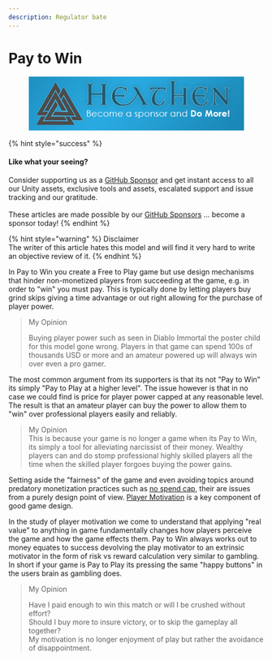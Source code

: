 ```yaml
---
description: Regulator bate
---
```


# Pay to Win

<figure><img src="../../../../.gitbook/assets/512x128 Sponsor Banner.png" alt="Become a sponsor and Do More"><figcaption></figcaption></figure>

{% hint style="success" %}
#### Like what your seeing?

Consider supporting us as a [GitHub Sponsor](../../../../where-to-buy/become-a-sponsor.md) and get instant access to all our Unity assets, exclusive tools and assets, escalated support and issue tracking and our gratitude.\
\
These articles are made possible by our [GitHub Sponsors](https://github.com/sponsors/heathen-engineering) ... become a sponsor today!
{% endhint %}

{% hint style="warning" %}
Disclaimer\
The writer of this article hates this model and will find it very hard to write an objective review of it.
{% endhint %}

In Pay to Win you create a Free to Play game but use design mechanisms that hinder non-monetized players from succeeding at the game, e.g. in order to "win" you must pay. This is typically done by letting players buy grind skips giving a time advantage or out right allowing for the purchase of player power.

> My Opinion
>
> Buying player power such as seen in Diablo Immortal the poster child for this model gone wrong. Players in that game can spend 100s of thousands USD or more and an amateur powered up will always win over even a pro gamer.

The most common argument from its supporters is that its not "Pay to Win" its simply "Pay to Play at a higher level". The issue however is that in no case we could find is price for player power capped at any reasonable level. The result is that an amateur player can buy the power to allow them to "win" over professional players easily and reliably.

> My Opinion\
> This is because your game is no longer a game when its Pay to Win, its simply a tool for alleviating narcissist of their money. Wealthy players can and do stomp professional highly skilled players all the time when the skilled player forgoes buying the power gains.

Setting aside the "fairness" of the game and even avoiding topics around predatory monetization practices such as [no spend cap](../tools/no-spend-cap.md), their are issues from a purely design point of view. [Player Motivation](../../player-motivation.md) is a key component of good game design.&#x20;

In the study of player motivation we come to understand that applying "real value" to anything in game fundamentally changes how players perceive the game and how the game effects them. Pay to Win always works out to money equates to success devolving the play motivator to an extrinsic motivator in the form of risk vs reward calculation very similar to gambling. In short if your game is Pay to Play its pressing the same "happy buttons" in the users brain as gambling does.

> My Opinion
>
> Have I paid enough to win this match or will I be crushed without effort?\
> Should I buy more to insure victory, or to skip the gameplay all together?\
> My motivation is no longer enjoyment of play but rather the avoidance of disappointment.
